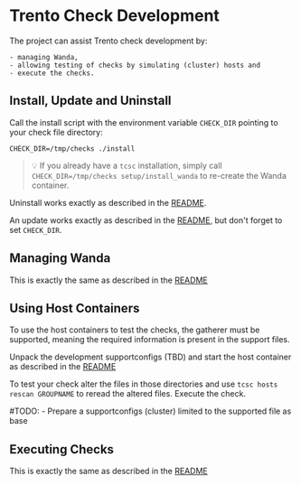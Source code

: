 # Trento Check Development

The project can assist Trento check development by:

    - managing Wanda,
    - allowing testing of checks by simulating (cluster) hosts and
    - execute the checks.

## Install, Update and Uninstall

Call the install script with the environment variable `CHECK_DIR` pointing to your check file directory:
```
CHECK_DIR=/tmp/checks ./install
```

> :bulb: If you already have a `tcsc` installation, simply call `CHECK_DIR=/tmp/checks setup/install_wanda` to 
> re-create the Wanda container.

Uninstall works exactly as described in the [README](README.md#removal). 

An update works exactly as described in the [README](README.md#update), but don't forget to set `CHECK_DIR`.

## Managing Wanda

This is exactly the same as described in the [README](README.md#manage-wanda)

## Using Host Containers

To use the host containers to test the checks, the gatherer must be supported, meaning the required information is present in the support files.

Unpack the development supportconfigs (TBD) and start the host container as described in the [README](README.md#manage-hosts-supportconfig-containers)

To test your check alter the files in those directories and use `tcsc hosts rescan GROUPNAME` to reread the altered files.
Execute the check.


#TODO: - Prepare a supportconfigs (cluster) limited to the supported file as base


## Executing Checks

This is exactly the same as described in the [README](README.md#run-the-checks)